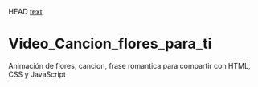 HEAD
[text](../../../Downloads/README.md)
# Video_Cancion_flores_para_ti
Animación de flores, cancion, frase romantica para compartir con HTML, CSS y JavaScript